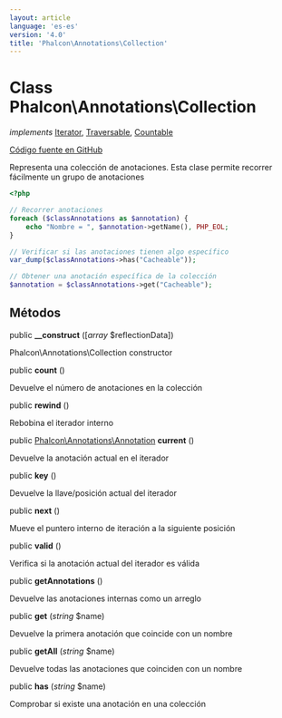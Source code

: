 ```yaml
---
layout: article
language: 'es-es'
version: '4.0'
title: 'Phalcon\Annotations\Collection'
---
```


# Class **Phalcon\Annotations\Collection**

*implements* [Iterator](https://php.net/manual/en/class.iterator.php), [Traversable](https://php.net/manual/en/class.traversable.php), [Countable](https://php.net/manual/en/class.countable.php)

<a href="https://github.com/phalcon/cphalcon/tree/v4.0.0/phalcon/annotations/collection.zep" class="btn btn-default btn-sm">Código fuente en GitHub</a>

Representa una colección de anotaciones. Esta clase permite recorrer fácilmente un grupo de anotaciones

```php
<?php

// Recorrer anotaciones
foreach ($classAnnotations as $annotation) {
    echo "Nombre = ", $annotation->getName(), PHP_EOL;
}

// Verificar si las anotaciones tienen algo específico
var_dump($classAnnotations->has("Cacheable"));

// Obtener una anotación específica de la colección
$annotation = $classAnnotations->get("Cacheable");

```

## Métodos

public **__construct** ([*array* $reflectionData])

Phalcon\Annotations\Collection constructor

public **count** ()

Devuelve el número de anotaciones en la colección

public **rewind** ()

Rebobina el iterador interno

public [Phalcon\Annotations\Annotation](api/Phalcon_Annotations_Annotation) **current** ()

Devuelve la anotación actual en el iterador

public **key** ()

Devuelve la llave/posición actual del iterador

public **next** ()

Mueve el puntero interno de iteración a la siguiente posición

public **valid** ()

Verifica si la anotación actual del iterador es válida

public **getAnnotations** ()

Devuelve las anotaciones internas como un arreglo

public **get** (*string* $name)

Devuelve la primera anotación que coincide con un nombre

public **getAll** (*string* $name)

Devuelve todas las anotaciones que coinciden con un nombre

public **has** (*string* $name)

Comprobar si existe una anotación en una colección